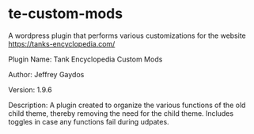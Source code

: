 # te-custom-mods

A wordpress plugin that performs various customizations for the website https://tanks-encyclopedia.com/

Plugin Name: Tank Encyclopedia Custom Mods

Author: Jeffrey Gaydos

Version: 1.9.6


Description: A plugin created to organize the various functions of the old child theme, thereby removing the need for the child theme. Includes toggles in case any functions fail during udpates.
